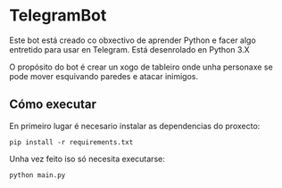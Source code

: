 # TelegramBot

Este bot está creado co obxectivo de aprender Python e facer algo entretido para usar en Telegram. Está desenrolado en Python 3.X

O propósito do bot é crear un xogo de tableiro onde unha personaxe se pode mover esquivando paredes e atacar inimigos.

## Cómo executar

En primeiro lugar é necesario instalar as dependencias do proxecto:

```
pip install -r requirements.txt
```

Unha vez feito iso só necesita executarse:

```
python main.py
```